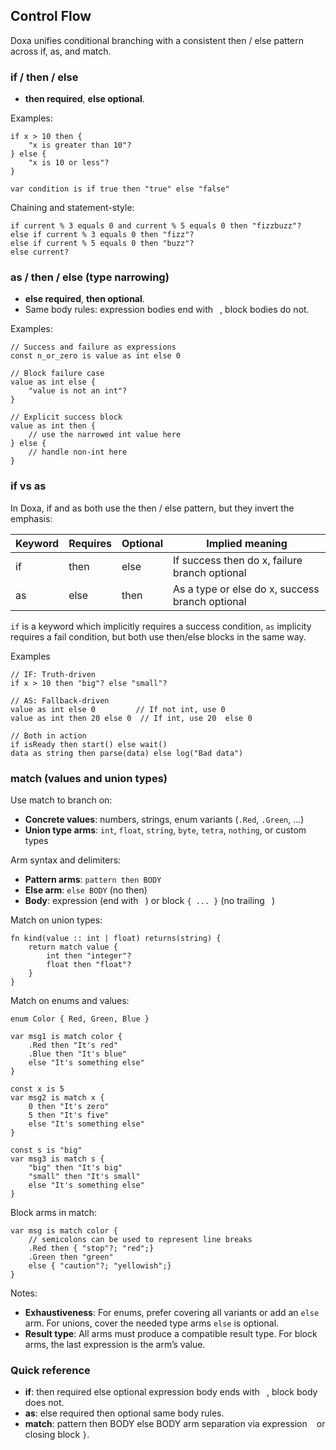 ## Control Flow

Doxa unifies conditional branching with a consistent then / else pattern across if, as, and match.


### if / then / else

- **then required**, **else optional**.

Examples:

```doxa
if x > 10 then {
    "x is greater than 10"?
} else {
    "x is 10 or less"?
}

var condition is if true then "true" else "false"
```

Chaining and statement-style:

```doxa
if current % 3 equals 0 and current % 5 equals 0 then "fizzbuzz"?
else if current % 3 equals 0 then "fizz"?
else if current % 5 equals 0 then "buzz"?
else current?
```

### as / then / else (type narrowing)

- **else required**, **then optional**.
- Same body rules: expression bodies end with ` `, block bodies do not.

Examples:

```doxa
// Success and failure as expressions
const n_or_zero is value as int else 0 

// Block failure case
value as int else {
    "value is not an int"? 
} 

// Explicit success block
value as int then {
    // use the narrowed int value here
} else {
    // handle non-int here
}
```

### if vs as

In Doxa, if and as both use the then / else pattern, but they invert the emphasis:

| Keyword | Requires | Optional | Implied meaning                                 |
| ------- | -------- | -------- | ----------------------------------------------- |
| if      | then     | else     | If success then do x, failure branch optional   |
| as      | else     | then     | As a type or else do x, success branch optional |

`if` is a keyword which implicitly requires a success condition, `as` implicity requires a fail condition, but both use then/else blocks in the same way.

Examples

```
// IF: Truth-driven
if x > 10 then "big"? else "small"? 

// AS: Fallback-driven
value as int else 0         // If not int, use 0
value as int then 20 else 0  // If int, use 20  else 0

// Both in action
if isReady then start() else wait() 
data as string then parse(data) else log("Bad data") 
```

### match (values and union types)

Use match to branch on:

- **Concrete values**: numbers, strings, enum variants (`.Red`, `.Green`, ...)
- **Union type arms**: `int`, `float`, `string`, `byte`, `tetra`, `nothing`, or custom types

Arm syntax and delimiters:

- **Pattern arms**: `pattern then BODY`
- **Else arm**: `else BODY` (no then)
- **Body**: expression (end with ` `) or block `{ ... }` (no trailing ` `)

Match on union types:

```doxa
fn kind(value :: int | float) returns(string) {
    return match value {
        int then "integer"?
        float then "float"?
    } 
}
```

Match on enums and values:

```doxa
enum Color { Red, Green, Blue }

var msg1 is match color {
    .Red then "It's red" 
    .Blue then "It's blue" 
    else "It's something else" 
} 

const x is 5 
var msg2 is match x {
    0 then "It's zero" 
    5 then "It's five" 
    else "It's something else" 
} 

const s is "big" 
var msg3 is match s {
    "big" then "It's big" 
    "small" then "It's small" 
    else "It's something else" 
} 
```

Block arms in match:

```doxa
var msg is match color {
    // semicolons can be used to represent line breaks
    .Red then { "stop"?; "red";}
    .Green then "green" 
    else { "caution"?; "yellowish";}
} 
```

Notes:

- **Exhaustiveness**: For enums, prefer covering all variants or add an `else` arm. For unions, cover the needed type arms  `else` is optional.
- **Result type**: All arms must produce a compatible result type. For block arms, the last expression is the arm’s value.

### Quick reference

- **if**: then required  else optional  expression body ends with ` `, block body does not.
- **as**: else required  then optional  same body rules.
- **match**: pattern then BODY  else BODY  arm separation via expression ` ` or closing block `}`.
